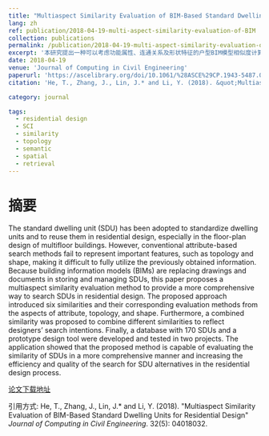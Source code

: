 ```yaml
---
title: "Multiaspect Similarity Evaluation of BIM-Based Standard Dwelling Units for Residential Design"
lang: zh
ref: publication/2018-04-19-multi-aspect-similarity-evaluation-of-BIM
collection: publications
permalink: /publication/2018-04-19-multi-aspect-similarity-evaluation-of-BIM
excerpt: '本研究提出一种可以考虑功能属性、连通关系及形状特征的户型BIM模型相似度计算方法，可提升设计户型推荐与查询的效率、准确度'
date: 2018-04-19
venue: 'Journal of Computing in Civil Engineering'
paperurl: 'https://ascelibrary.org/doi/10.1061/%28ASCE%29CP.1943-5487.0000774'
citation: 'He, T., Zhang, J., Lin, J.* and Li, Y. (2018). &quot;Multiaspect Similarity Evaluation of BIM-Based Standard Dwelling Units for Residential Design&quot; <i>Journal of Computing in Civil Engineering</i>. 32(5): 04018032.'

category: journal

tags: 
  - residential design
  - SCI
  - similarity
  - topology
  - semantic
  - spatial
  - retrieval
---
```



摘要
====

The standard dwelling unit (SDU) has been adopted to standardize dwelling units and to reuse them in residential design, especially in the floor-plan design of multifloor buildings. However, conventional attribute-based search methods fail to represent important features, such as topology and shape, making it difficult to fully utilize the previously obtained information. Because building information models (BIMs) are replacing drawings and documents in storing and managing SDUs, this paper proposes a multiaspect similarity evaluation method to provide a more comprehensive way to search SDUs in residential design. The proposed approach introduced six similarities and their corresponding evaluation methods from the aspects of attribute, topology, and shape. Furthermore, a combined similarity was proposed to combine different similarities to reflect designers’ search intentions. Finally, a database with 170 SDUs and a prototype design tool were developed and tested in two projects. The application showed that the proposed method is capable of evaluating the similarity of SDUs in a more comprehensive manner and increasing the efficiency and quality of the search for SDU alternatives in the residential design process.

[论文下载地址](https://ascelibrary.org/doi/10.1061/%28ASCE%29CP.1943-5487.0000774)

引用方式: He, T., Zhang, J., Lin, J.* and Li, Y. (2018). &quot;Multiaspect Similarity Evaluation of BIM-Based Standard Dwelling Units for Residential Design&quot; <i>Journal of Computing in Civil Engineering</i>. 32(5): 04018032.